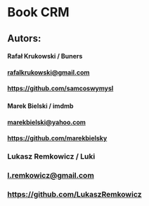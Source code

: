 # Book CRM

## Autors:

#### Rafał Krukowski / Buners
#### rafalkrukowski@gmail.com 
#### https://github.com/samcoswymysl

###

#### Marek Bielski / imdmb
#### marekbielski@yahoo.com
#### https://github.com/marekbielsky

###

### Lukasz Remkowicz / Luki
### l.remkowicz@gmail.com
### https://github.com/LukaszRemkowicz
